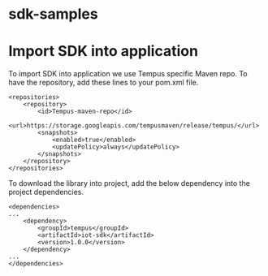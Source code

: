 # sdk-samples

# Import SDK into application
To import SDK into application we use Tempus specific Maven repo. To have the repository, add these lines to your pom.xml file.
```
<repositories>
    <repository>
        <id>Tempus-maven-repo</id>
        <url>https://storage.googleapis.com/tempusmaven/release/tempus/</url>
        <snapshots>
            <enabled>true</enabled>
            <updatePolicy>always</updatePolicy>
        </snapshots>
    </repository>
</repositories> 
```

To download the library into project, add the below dependency into the project dependencies.

```
<dependencies>
...
    <dependency>
        <groupId>tempus</groupId>
        <artifactId>iot-sdk</artifactId>
        <version>1.0.0</version>
    </dependency>
...
</dependencies>
```
